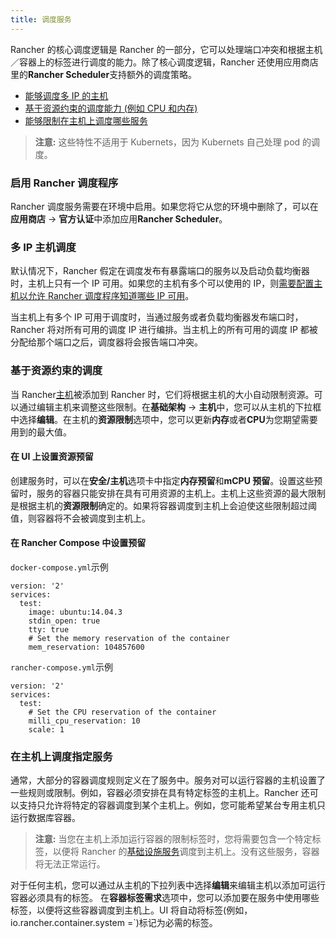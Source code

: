 ```yaml
---
title: 调度服务
---
```


Rancher 的核心调度逻辑是 Rancher 的一部分，它可以处理端口冲突和根据主机／容器上的标签进行调度的能力。除了核心调度逻辑，Rancher 还使用应用商店里的**Rancher Scheduler**支持额外的调度策略。

- [能够调度多 IP 的主机](#multiple-ips)
- [基于资源约束的调度能力 (例如 CPU 和内存)](#resource-constraints)
- [能够限制在主机上调度哪些服务](#restrict-services-on-host)

> **注意:** 这些特性不适用于 Kubernets，因为 Kubernets 自己处理 pod 的调度。

### 启用 Rancher 调度程序

Rancher 调度服务需要在环境中启用。如果您将它从您的环境中删除了，可以在**应用商店** -> **官方认证**中添加应用**Rancher Scheduler**。

<a id="multiple-ips"></a>

### 多 IP 主机调度

默认情况下，Rancher 假定在调度发布有暴露端口的服务以及启动负载均衡器时，主机上只有一个 IP 可用。如果您的主机有多个可以使用的 IP，则[需要配置主机以允许 Rancher 调度程序知道哪些 IP 可用](/docs/rancher1/infrastructure/hosts/_index#主机调度地址)。

当主机上有多个 IP 可用于调度时，当通过服务或者负载均衡器发布端口时，Rancher 将对所有可用的调度 IP 进行编排。当主机上的所有可用的调度 IP 都被分配给那个端口之后，调度器将会报告端口冲突。

<a id="resource-constraints"></a>

### 基于资源约束的调度

当 Rancher[主机](/docs/rancher1/infrastructure/hosts/_index)被添加到 Rancher 时，它们将根据主机的大小自动限制资源。可以通过编辑主机来调整这些限制。在**基础架构** -> **主机**中，您可以从主机的下拉框中选择**编辑**。在主机的**资源限制**选项中，您可以更新**内存**或者**CPU**为您期望需要用到的最大值。

#### 在 UI 上设置资源预留

创建服务时，可以在**安全/主机**选项卡中指定**内存预留**和**mCPU 预留**。设置这些预留时，服务的容器只能安排在具有可用资源的主机上。主机上这些资源的最大限制是根据主机的**资源限制**确定的。如果将容器调度到主机上会迫使这些限制超过阈值，则容器将不会被调度到主机上。

#### 在 Rancher Compose 中设置预留

`docker-compose.yml`示例

```
version: '2'
services:
  test:
    image: ubuntu:14.04.3
    stdin_open: true
    tty: true
    # Set the memory reservation of the container
    mem_reservation: 104857600
```

`rancher-compose.yml`示例

```
version: '2'
services:
  test:
    # Set the CPU reservation of the container
    milli_cpu_reservation: 10
    scale: 1
```

<a id="restrict-services-on-host"></a>

### 在主机上调度指定服务

通常，大部分的容器调度规则定义在了服务中。服务对可以运行容器的主机设置了一些规则或限制。例如，容器必须安排在具有特定标签的主机上。Rancher 还可以支持只允许将特定的容器调度到某个主机上。例如，您可能希望某台专用主机只运行数据库容器。

> **注意:** 当您在主机上添加运行容器的限制标签时，您将需要包含一个特定标签，以便将 Rancher 的[基础设施服务](/docs/rancher1/rancher-service/_index)调度到主机上。没有这些服务，容器将无法正常运行。

对于任何主机，您可以通过从主机的下拉列表中选择**编辑**来编辑主机以添加可运行容器必须具有的标签。 在**容器标签需求**选项中，您可以添加要在服务中使用哪些标签，以便将这些容器调度到主机上。UI 将自动将标签(例如，io.rancher.container.system =`)标记为必需的标签。
